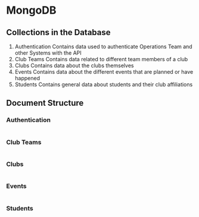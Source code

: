 # MongoDB

## Collections in the Database

1. Authentication
Contains data used to authenticate Operations Team and other Systems with the API
2. Club Teams
Contains data related to different team members of a club
3. Clubs
Contains data about the clubs themselves
4. Events
Contains data about the different events that are planned or have happened
5. Students
Contains general data about students and their club affiliations

## Document Structure
### Authentication
```
```

### Club Teams
```
```

### Clubs
```
```

### Events
```
```

### Students
```
```
